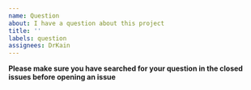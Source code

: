 ```yaml
---
name: Question
about: I have a question about this project
title: ''
labels: question
assignees: DrKain
---
```


**Please make sure you have searched for your question in the closed issues before opening an issue**


